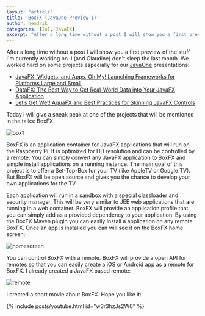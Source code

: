 ```yaml
---
layout: "article"
title: 'BoxFX (JavaOne Preview 1)'
author: hendrik
categories: [IoT, JavaFX]
excerpt: "After a long time without a post I will show you a first preview of the stuff I'm currently working on. I (and Claudine) don't sleep the last month. We worked hard on some projects especially for our JavaOne presentations"
---
```

After a long time without a post I will show you a first preview of the stuff I'm currently working on. I (and Claudine) don't sleep the last month. We worked hard on some projects especially for our [JavaOne](http://www.oracle.com/javaone/index.html) presentations:

* [JavaFX, Widgets, and Apps, Oh My! Launching Frameworks for Platforms Large and Small](https://oracleus.activeevents.com/2013/connect/sessionDetail.ww?SESSION_ID=2605)
* [DataFX: The Best Way to Get Real-World Data into Your JavaFX Application](https://oracleus.activeevents.com/2013/connect/sessionDetail.ww?SESSION_ID=3202)
* [Let’s Get Wet! AquaFX and Best Practices for Skinning JavaFX Controls](https://oracleus.activeevents.com/2013/connect/sessionDetail.ww?SESSION_ID=3839)

Today I will give a sneak peak at one of the projects that will be mentioned in the talks: BoxFX

![box1](/assets/posts/guigarage-legacy/box1.png)

BoxFX is an application container for JavaFX applications that will run on the Raspberry Pi. It is optimized for HD resolution and can be controlled by a remote. You can simply convert any JavaFX application to BoxFX and simple install applications on a running instance. The main goal of this project is to offer a Set-Top-Box for your TV (like AppleTV or Google TV). But BoxFX will be open source and gives you the chance to develop your own applications for the TV.

Each application will run in a sandbox with a special classloader and security manager. This will be very similar to JEE web applications that are running in a web container. BoxFX will provide an application profile that you can simply add as a provided dependency to your application. By using the BoxFX Maven plugin you can easily install a application on any remote BoxFX. Once an app is installed you can will see it on the BoxFX home screen:

![homescreen](/assets/posts/guigarage-legacy/homescreen.png)

You can control BoxFX with a remote. BoxFX will provide a open API for remotes so that you can easily create a iOS or Android app as a remote for BoxFX. I already created a JavaFX based remote:

![remote](/assets/posts/guigarage-legacy/remote.png)

I created a short movie about BoxFX. Hope you like it:

{% include posts/youtube.html id="w3r3hzJs2W0" %}
